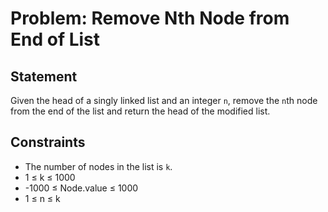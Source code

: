 # Problem: Remove Nth Node from End of List

## Statement

Given the head of a singly linked list and an integer `n`, remove the `n`th node from the end of the list and return the head of the modified list.

## Constraints

- The number of nodes in the list is `k`.
- 1 ≤ k ≤ 1000
- -1000 ≤ Node.value ≤ 1000
- 1 ≤ n ≤ k
